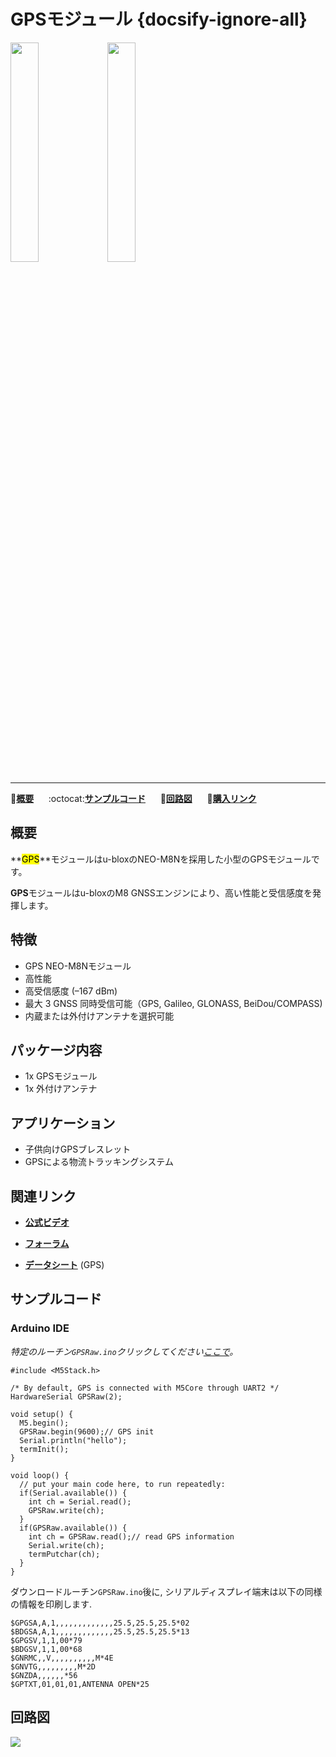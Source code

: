 # GPSモジュール {docsify-ignore-all}

<img src="assets/img/product_pics/module/module_gps_01.png" width="30%" height="30%"> <img src="assets/img/product_pics/module/module_gps_02.png" width="30%" height="30%">

***

:memo:**[概要](#概要)**&nbsp;&nbsp;&nbsp;&nbsp;&nbsp;&nbsp;:octocat:**[サンプルコード](#サンプルコード)**&nbsp;&nbsp;&nbsp;&nbsp;&nbsp;&nbsp;:electric_plug:**[回路図](#回路図)**&nbsp;&nbsp;&nbsp;&nbsp;&nbsp;&nbsp;🛒**[購入リンク](https://www.aliexpress.com/store/product/M5Stack-gps-mcx-iot-arduino-ESP32/3226069_32840757048.html)**

## 概要

**<mark>GPS</mark>**モジュールはu-bloxのNEO-M8Nを採用した小型のGPSモジュールです。

**GPS**モジュールはu-bloxのM8 GNSSエンジンにより、高い性能と受信感度を発揮します。

## 特徴

- GPS NEO-M8Nモジュール
- 高性能
- 高受信感度 (–167 dBm)
- 最大 3 GNSS 同時受信可能（GPS, Galileo, GLONASS, BeiDou/COMPASS)
- 内蔵または外付けアンテナを選択可能

## パッケージ内容

- 1x GPSモジュール
- 1x 外付けアンテナ

## アプリケーション

- 子供向けGPSブレスレット
- GPSによる物流トラッキングシステム

## 関連リンク

- **[公式ビデオ](https://www.youtube.com/channel/UCozgFVglWYQXbvTmGyS739w)**

- **[フォーラム](http://forum.m5stack.com/)**

- **[データシート](https://www.u-blox.com/zh/product/neo-m8-series)** (GPS)

## サンプルコード

### Arduino IDE

*特定のルーチン`GPSRaw.ino`クリックしてください[ここで](https://github.com/m5stack/M5-ProductExampleCodes/tree/master/Module/GPS/Arduino)。*

```arduino
#include <M5Stack.h>

/* By default, GPS is connected with M5Core through UART2 */
HardwareSerial GPSRaw(2);

void setup() {
  M5.begin();
  GPSRaw.begin(9600);// GPS init
  Serial.println("hello");
  termInit();
}

void loop() {
  // put your main code here, to run repeatedly:
  if(Serial.available()) {
    int ch = Serial.read();
    GPSRaw.write(ch);
  }
  if(GPSRaw.available()) {
    int ch = GPSRaw.read();// read GPS information
    Serial.write(ch);
    termPutchar(ch);
  }
}
```

ダウンロードルーチン`GPSRaw.ino`後に, シリアルディスプレイ端末は以下の同様の情報を印刷します.

```
$GPGSA,A,1,,,,,,,,,,,,,25.5,25.5,25.5*02
$BDGSA,A,1,,,,,,,,,,,,,25.5,25.5,25.5*13
$GPGSV,1,1,00*79
$BDGSV,1,1,00*68
$GNRMC,,V,,,,,,,,,,M*4E
$GNVTG,,,,,,,,,M*2D
$GNZDA,,,,,,*56
$GPTXT,01,01,01,ANTENNA OPEN*25
```

## 回路図

<img src="assets/img/product_pics/module/gps_sch.png">
